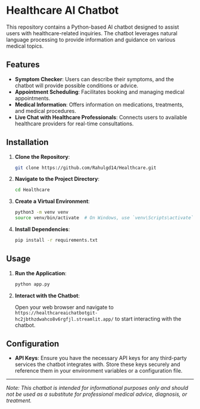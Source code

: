 # Healthcare AI Chatbot

This repository contains a Python-based AI chatbot designed to assist users with healthcare-related inquiries. The chatbot leverages natural language processing to provide information and guidance on various medical topics.

## Features

- **Symptom Checker**: Users can describe their symptoms, and the chatbot will provide possible conditions or advice.
- **Appointment Scheduling**: Facilitates booking and managing medical appointments.
- **Medical Information**: Offers information on medications, treatments, and medical procedures.
- **Live Chat with Healthcare Professionals**: Connects users to available healthcare providers for real-time consultations.

## Installation

1. **Clone the Repository**:

    ```bash
   git clone https://github.com/Rahulgd14/Healthcare.git
   ```


2. **Navigate to the Project Directory**:

    ```bash
   cd Healthcare
   ```


3. **Create a Virtual Environment**:

    ```bash
   python3 -m venv venv
   source venv/bin/activate  # On Windows, use `venv\Scripts\activate`
   ```


4. **Install Dependencies**:

    ```bash
   pip install -r requirements.txt
   ```


## Usage

1. **Run the Application**:

    ```bash
   python app.py
   ```


2. **Interact with the Chatbot**:

    Open your web browser and navigate to `https://healthcareaichatbotgit-hc2jbthzdwahco8v6rgfjl.streamlit.app/` to start interacting with the chatbot.  

## Configuration

- **API Keys**: Ensure you have the necessary API keys for any third-party services the chatbot integrates with. Store these keys securely and reference them in your environment variables or a configuration file.


---

*Note: This chatbot is intended for informational purposes only and should not be used as a substitute for professional medical advice, diagnosis, or treatment.*
